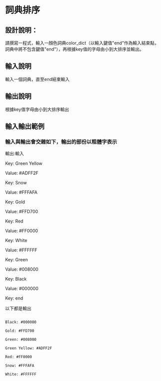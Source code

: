 # 詞典排序

## 設計說明：
請撰寫一程式，輸入一顏色詞典color_dict（以輸入鍵值"end"作為輸入結束點，詞典中將不包含鍵值"end"），再根據key值的字母由小到大排序並輸出。

## 輸入說明

輸入一個詞典，直至end結束輸入

## 輸出說明

根據key值字母由小到大排序輸出

## 輸入輸出範例

### 輸入與輸出會交雜如下，輸出的部份以粗體字表示

輸出:輸入

Key: Green Yellow

Value: #ADFF2F

Key: Snow

Value: #FFFAFA

Key: Gold

Value: #FFD700

Key: Red

Value: #FF0000

Key: White

Value: #FFFFFF

Key: Green

Value: #008000

Key: Black

Value: #000000

Key: end

以下都是輸出
```

Black: #000000

Gold: #FFD700

Green: #008000

Green Yellow: #ADFF2F

Red: #FF0000

Snow: #FFFAFA

White: #FFFFFF
```